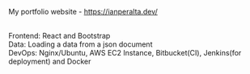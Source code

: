 My portfolio website - https://ianperalta.dev/<br /><br />

Frontend: React and Bootstrap <br />
Data: Loading a data from a json document <br />
DevOps: Nginx/Ubuntu, AWS EC2 Instance, Bitbucket(CI), Jenkins(for deployment) and Docker   <br />
